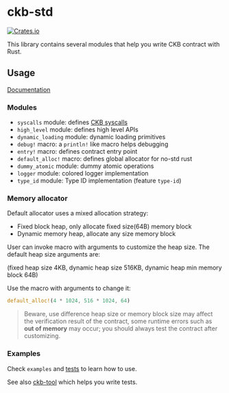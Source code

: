# ckb-std
[![Crates.io](https://img.shields.io/crates/v/ckb-std.svg)](https://crates.io/crates/ckb-std)

This library contains several modules that help you write CKB contract with Rust.

## Usage

[Documentation](https://docs.rs/ckb-std)

### Modules

* `syscalls` module: defines [CKB syscalls](https://github.com/nervosnetwork/rfcs/blob/master/rfcs/0009-vm-syscalls/0009-vm-syscalls.md)
* `high_level` module: defines high level APIs
* `dynamic_loading` module: dynamic loading primitives
* `debug!` macro: a `println!` like macro helps debugging
* `entry!` macro: defines contract entry point
* `default_alloc!` macro: defines global allocator for no-std rust
* `dummy_atomic` module: dummy atomic operations
* `logger` module: colored logger implementation
* `type_id` module: Type ID implementation (feature `type-id`)
### Memory allocator

Default allocator uses a mixed allocation strategy:

* Fixed block heap, only allocate fixed size(64B) memory block
* Dynamic memory heap, allocate any size memory block

User can invoke macro with arguments to customize the heap size. The default heap size arguments are:

(fixed heap size 4KB, dynamic heap size 516KB, dynamic heap min memory block 64B)

Use the macro with arguments to change it:

``` rust
default_alloc!(4 * 1024, 516 * 1024, 64)
```

> Beware, use difference heap size or memory block size may affect the verification result of the contract, some runtime errors such as **out of memory** may occur; you should always test the contract after customizing.

### Examples

Check `examples` and [tests](https://github.com/nervosnetwork/ckb-std/blob/master/contracts/ckb-std-tests) to learn how to use.

See also [ckb-tool](https://github.com/nervosnetwork/capsule/tree/develop/crates/testtool) which helps you write tests.
